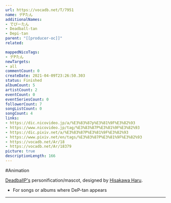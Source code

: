 ```yaml
---
url: https://vocadb.net/T/7951
name: デPたん
additionalNames: 
- でぴーたん
- Deadball-tan
- Depi-tan
parent: "[[producer-oc]]"
related:

mappedNicoTags:
- デPたん
newTargets:
- all
commentCount: 0
createDate: 2021-04-09T23:26:50.303
status: Finished
albumCount: 5
artistCount: 2
eventCount: 0
eventSeriesCount: 0
followerCount: 7
songListCount: 0
songCount: 4
links: 
- https://dic.nicovideo.jp/a/%E3%83%87p%E3%81%9F%E3%82%93
- https://www.nicovideo.jp/tag/%E3%83%87P%E3%81%9F%E3%82%93
- https://dic.pixiv.net/a/%E3%83%87P%E3%81%9F%E3%82%93
- https://www.pixiv.net/en/tags/%E3%83%87P%E3%81%9F%E3%82%93
- https://vocadb.net/Ar/18
- https://vocadb.net/Ar/18379
picture: true
descriptionLength: 166
---
```


#Animation

[DeadballP's](https://vocadb.net/Ar/18) personification/mascot, designed by [Hisakawa Haru](https://vocadb.net/Ar/18379).

- For songs or albums where DeP-tan appears

---

